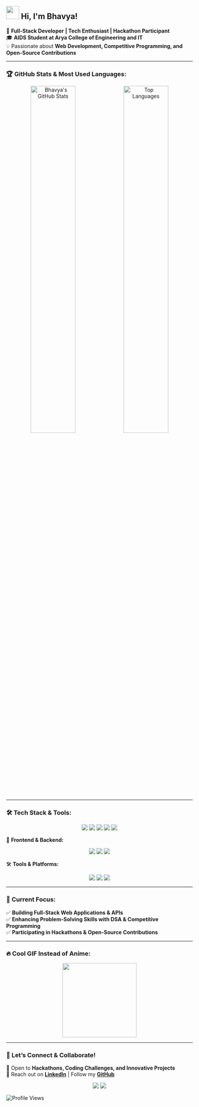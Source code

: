 ## <img src="https://media.giphy.com/media/hvRJCLFzcasrR4ia7z/giphy.gif" width="35"> Hi, I'm Bhavya!  

🚀 **Full-Stack Developer | Tech Enthusiast | Hackathon Participant**  
🎓 **AIDS Student at Arya College of Engineering and IT**  
💡 Passionate about **Web Development, Competitive Programming, and Open-Source Contributions**  

---

### 🏆 **GitHub Stats & Most Used Languages:**

<p align="center">
  <img src="https://github-readme-stats.vercel.app/api?username=YOUR_GITHUB_USERNAME&show_icons=true&theme=tokyonight" width="49%" alt="Bhavya's GitHub Stats"/>
  <img src="https://github-readme-stats.vercel.app/api/top-langs/?username=YOUR_GITHUB_USERNAME&layout=compact&theme=tokyonight" width="49%" alt="Top Languages"/>
</p>

---

### 🛠 **Tech Stack & Tools:**

<p align="center">
  <img src="https://img.shields.io/badge/JavaScript-F7DF1E?style=for-the-badge&logo=javascript&logoColor=black"/>
  <img src="https://img.shields.io/badge/C++-00599C?style=for-the-badge&logo=c%2B%2B&logoColor=white"/>
  <img src="https://img.shields.io/badge/HTML5-E34F26?style=for-the-badge&logo=html5&logoColor=white"/>
  <img src="https://img.shields.io/badge/CSS3-1572B6?style=for-the-badge&logo=css3&logoColor=white"/>
  <img src="https://img.shields.io/badge/MySQL-4479A1?style=for-the-badge&logo=mysql&logoColor=white"/>
</p>

📡 **Frontend & Backend:**
<p align="center">
  <img src="https://img.shields.io/badge/React-61DAFB?style=for-the-badge&logo=react&logoColor=black"/>
  <img src="https://img.shields.io/badge/Node.js-339933?style=for-the-badge&logo=nodedotjs&logoColor=white"/>
  <img src="https://img.shields.io/badge/Express.js-000000?style=for-the-badge&logo=express&logoColor=white"/>
</p>

🛠 **Tools & Platforms:**
<p align="center">
  <img src="https://img.shields.io/badge/Git-F05032?style=for-the-badge&logo=git&logoColor=white"/>
  <img src="https://img.shields.io/badge/GitHub-181717?style=for-the-badge&logo=github&logoColor=white"/>
  <img src="https://img.shields.io/badge/VS%20Code-007ACC?style=for-the-badge&logo=visual-studio-code&logoColor=white"/>
</p>

---

### 🎯 **Current Focus:**

✅ **Building Full-Stack Web Applications & APIs**  
✅ **Enhancing Problem-Solving Skills with DSA & Competitive Programming**  
✅ **Participating in Hackathons & Open-Source Contributions**  

---

### 🔥 **Cool GIF Instead of Anime:**

<p align="center">
  <img src="https://media.giphy.com/media/QX3JcbeZEDMq5Ko9XP/giphy.gif" width="200"/>
</p>

---

### 🤝 **Let’s Connect & Collaborate!**

📩 Open to **Hackathons, Coding Challenges, and Innovative Projects**  
📢 Reach out on **[LinkedIn](#)** | Follow my **[GitHub](#)**  

<p align="center">
  <a href="#"><img src="https://img.shields.io/badge/LinkedIn-0A66C2?style=for-the-badge&logo=linkedin&logoColor=white"></a>
  <a href="#"><img src="https://img.shields.io/badge/GitHub-181717?style=for-the-badge&logo=github&logoColor=white"></a>
</p>

![Profile Views](https://komarev.com/ghpvc/?username=YOUR_GITHUB_USERNAME&style=flat-square&color=blue)
